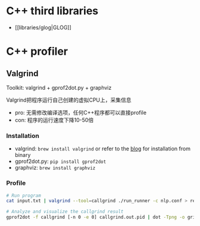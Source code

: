 # C++ third libraries 

- [[libraries/glog|GLOG]]



# C++ profiler

## Valgrind

Toolkit: valgrind + gprof2dot.py + graphviz

Valgrind把程序运行自己创建的虚拟CPU上，采集信息

- pro: 无需修改编译选项，任何C++程序都可以直接profile
- con: 程序的运行速度下降10-50倍


### Installation

- valgrind: `brew install valgrind` or refer to the [blog](http://blog.csdn.net/ljxfblog/article/details/39209645) for installation from binary
- gprof2dot.py: `pip install gprof2dot`
- graphviz: `brew install graphviz`


### Profile

```bash
# Run program
cat input.txt | valgrind --tool=callgrind ./run_runner -c nlp.conf > result.txt

# Analyze and visualize the callgrind result
gprof2dot -f callgrind [-n 0 -e 0] callgrind.out.pid | dot -Tpng -o grind.png
```
